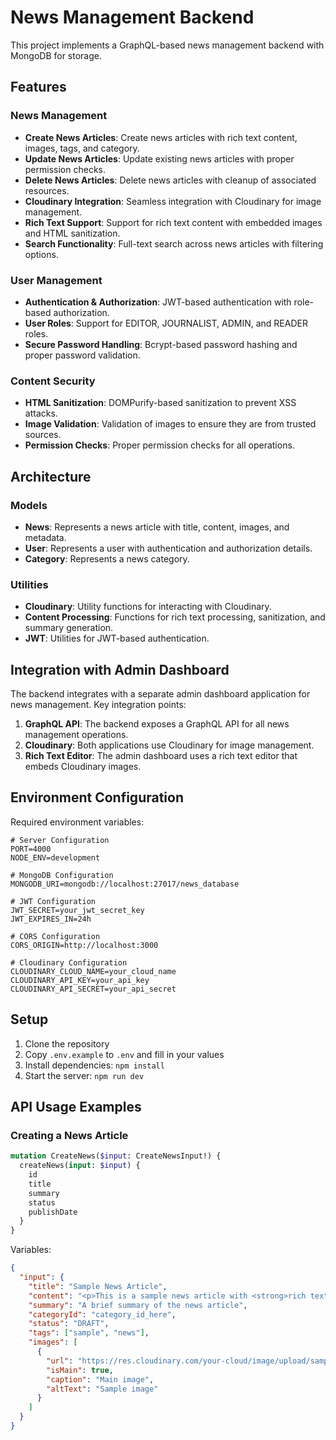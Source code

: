 # News Management Backend

This project implements a GraphQL-based news management backend with MongoDB for storage.

## Features

### News Management

- **Create News Articles**: Create news articles with rich text content, images, tags, and category.
- **Update News Articles**: Update existing news articles with proper permission checks.
- **Delete News Articles**: Delete news articles with cleanup of associated resources.
- **Cloudinary Integration**: Seamless integration with Cloudinary for image management.
- **Rich Text Support**: Support for rich text content with embedded images and HTML sanitization.
- **Search Functionality**: Full-text search across news articles with filtering options.

### User Management

- **Authentication & Authorization**: JWT-based authentication with role-based authorization.
- **User Roles**: Support for EDITOR, JOURNALIST, ADMIN, and READER roles.
- **Secure Password Handling**: Bcrypt-based password hashing and proper password validation.

### Content Security

- **HTML Sanitization**: DOMPurify-based sanitization to prevent XSS attacks.
- **Image Validation**: Validation of images to ensure they are from trusted sources.
- **Permission Checks**: Proper permission checks for all operations.

## Architecture

### Models

- **News**: Represents a news article with title, content, images, and metadata.
- **User**: Represents a user with authentication and authorization details.
- **Category**: Represents a news category.

### Utilities

- **Cloudinary**: Utility functions for interacting with Cloudinary.
- **Content Processing**: Functions for rich text processing, sanitization, and summary generation.
- **JWT**: Utilities for JWT-based authentication.

## Integration with Admin Dashboard

The backend integrates with a separate admin dashboard application for news management. Key integration points:

1. **GraphQL API**: The backend exposes a GraphQL API for all news management operations.
2. **Cloudinary**: Both applications use Cloudinary for image management.
3. **Rich Text Editor**: The admin dashboard uses a rich text editor that embeds Cloudinary images.

## Environment Configuration

Required environment variables:

```
# Server Configuration
PORT=4000
NODE_ENV=development

# MongoDB Configuration
MONGODB_URI=mongodb://localhost:27017/news_database

# JWT Configuration
JWT_SECRET=your_jwt_secret_key
JWT_EXPIRES_IN=24h

# CORS Configuration
CORS_ORIGIN=http://localhost:3000

# Cloudinary Configuration
CLOUDINARY_CLOUD_NAME=your_cloud_name
CLOUDINARY_API_KEY=your_api_key
CLOUDINARY_API_SECRET=your_api_secret
```

## Setup

1. Clone the repository
2. Copy `.env.example` to `.env` and fill in your values
3. Install dependencies: `npm install`
4. Start the server: `npm run dev`

## API Usage Examples

### Creating a News Article

```graphql
mutation CreateNews($input: CreateNewsInput!) {
  createNews(input: $input) {
    id
    title
    summary
    status
    publishDate
  }
}
```

Variables:
```json
{
  "input": {
    "title": "Sample News Article",
    "content": "<p>This is a sample news article with <strong>rich text</strong>.</p>",
    "summary": "A brief summary of the news article",
    "categoryId": "category_id_here",
    "status": "DRAFT",
    "tags": ["sample", "news"],
    "images": [
      {
        "url": "https://res.cloudinary.com/your-cloud/image/upload/sample.jpg",
        "isMain": true,
        "caption": "Main image",
        "altText": "Sample image"
      }
    ]
  }
}
``` 